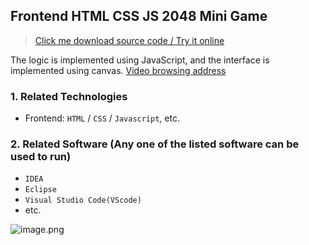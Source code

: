 ## Frontend HTML CSS JS 2048 Mini Game

> [Click me download source code / Try it online](https://www.devquizdone.online/detail/3c85a7f691014525978e7dae93748ad1/ghb20250917) 

The logic is implemented using JavaScript, and the interface is implemented using canvas. 
[Video browsing address](https://store.ptcc9.top/manual_upload/js2048游戏.mp4)

### 1. Related Technologies
- Frontend: `HTML` / `CSS` / `Javascript`, etc.

### 2. Related Software (Any one of the listed software can be used to run)
- `IDEA`
- `Eclipse`
- `Visual Studio Code(VScode)`
- etc.

![image.png](https://store.ptcc9.top/notmaker/user_upload/ba15bc64d0b24c178659372c9c4386bd/2024-02-26%2020:39:38_image.png)


